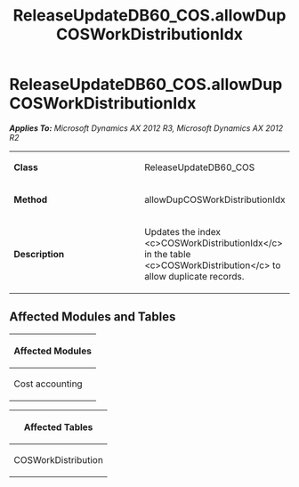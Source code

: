 ﻿---
title: ReleaseUpdateDB60_COS.allowDupCOSWorkDistributionIdx
TOCTitle: ReleaseUpdateDB60_COS.allowDupCOSWorkDistributionIdx
ms:assetid: c54f23a3-925b-163f-d9f2-f79dc7688c4c
ms:mtpsurl: https://msdn.microsoft.com/en-us/library/JJ719513(v=AX.60)
ms:contentKeyID: 49711081
ms.date: 05/18/2015
mtps_version: v=AX.60
---

# ReleaseUpdateDB60\_COS.allowDupCOSWorkDistributionIdx 


_**Applies To:** Microsoft Dynamics AX 2012 R3, Microsoft Dynamics AX 2012 R2_

<table>
<colgroup>
<col style="width: 50%" />
<col style="width: 50%" />
</colgroup>
<tbody>
<tr class="odd">
<td><p><strong>Class</strong></p></td>
<td><p>ReleaseUpdateDB60_COS</p></td>
</tr>
<tr class="even">
<td><p><strong>Method</strong></p></td>
<td><p>allowDupCOSWorkDistributionIdx</p></td>
</tr>
<tr class="odd">
<td><p><strong>Description</strong></p></td>
<td><p>Updates the index &lt;c&gt;COSWorkDistributionIdx&lt;/c&gt; in the table &lt;c&gt;COSWorkDistribution&lt;/c&gt; to allow duplicate records.</p></td>
</tr>
</tbody>
</table>


## Affected Modules and Tables

<table>
<colgroup>
<col style="width: 100%" />
</colgroup>
<thead>
<tr class="header">
<th><p>Affected Modules</p></th>
</tr>
</thead>
<tbody>
<tr class="odd">
<td><p>Cost accounting</p></td>
</tr>
</tbody>
</table>


<table>
<colgroup>
<col style="width: 100%" />
</colgroup>
<thead>
<tr class="header">
<th><p>Affected Tables</p></th>
</tr>
</thead>
<tbody>
<tr class="odd">
<td><p>COSWorkDistribution</p></td>
</tr>
</tbody>
</table>

  


